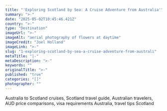 ```yaml
---
title: "'Exploring Scotland by Sea: A Cruise Adventure from Australia'"
summary: ">-"
date: "2025-05-02T10:45:46.421Z"
country: ">-"
type: "Destination"
imageUrl: ">-"
imageAlt: "aerial photography of flowers at daytime"
imageCredit: "Joel Holland"
imageLink: ">-"
slug: "1-exploring-scotland-by-sea-a-cruise-adventure-from-australi"
metaTitle: "|-"
metaDescription: ">-"
keywords: ""
originalTitle: ">-"
published: "true"
categories: "[]"
photographer: ""
---
```


Australia to Scotland cruises, Scotland travel guide, Australian travelers, AUD price comparisons, visa requirements Australia, travel tips Scotland
